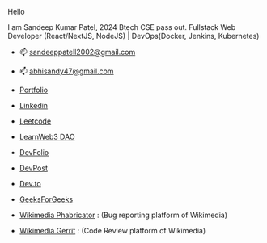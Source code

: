 Hello

I am Sandeep Kumar Patel, 2024 Btech CSE pass out. Fullstack Web Developer (React/NextJS, NodeJS) | DevOps(Docker, Jenkins, Kubernetes)

- 📫 sandeeppatell2002@gmail.com

- 📫 abhisandy47@gmail.com 

- [Portfolio](https://sandeeppatel.netlify.app)

- [Linkedin](https://www.linkedin.com/in/sandeep-kumar-patel47/)

- [Leetcode](https://leetcode.com/abhisandy47/)

- [LearnWeb3 DAO](https://learnweb3.io/u/sandeep/)

- [DevFolio](https://devfolio.co/@sandyabhi)

- [DevPost](https://devpost.com/abhisandy47?ref_content=user-portfolio&ref_feature=portfolio&ref_medium=global-nav)

- [Dev.to](https://dev.to/sandyabhi)

- [GeeksForGeeks](https://auth.geeksforgeeks.org/user/abhisandy47)

- [Wikimedia Phabricator](https://phabricator.wikimedia.org/p/Sandyabhi/) : (Bug reporting platform of Wikimedia)

- [Wikimedia Gerrit](https://gerrit.wikimedia.org/r/q/owner:abhisandy47%2540gmail.com) : (Code Review platform of Wikimedia)
